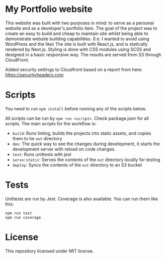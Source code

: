 # My Portfolio website
This website was built with two purposes in mind: to serve as a personal website and as a developer's portfolio item.
The goal of the project was to create an easy to build and cheap to maintain site whilst being able to
demonstrate website building capabilities. (I.e. I wanted to avoid using WordPress and the like)
The site is built with React.js, and is statically rendered by Next.js. Styling is done with CSS modules using
SCSS and designed in a basic responsive way. The results are served from S3 through CloudFront.

Added security settings to Cloudfront based on a report from here: https://securityheaders.com

# Scripts

You need to run `npm install` before running any of the scripts below.

All scripts can be run by `npm run <script>`. Check package.json for all scripts. The main scripts for the workflow is:

- `build`: Runs linting, builds the projects into static assets, and copies them to he `out` directory
- `dev`: The quick way to see the changes during development, it starts the development server with reload on code changes.
- `test`: Runs unittests with jest
- `serve:static`: Serves the contents of the `out` directory locally for testing
- `deploy`: Syncs the contents of the `out` directory to an S3 bucket

# Tests

Unittests are run by Jest. Coverage is also available. You can run them like this:

```shell script
npm run test
npm run coverage
```

# License

This repository licensed under MIT license.
